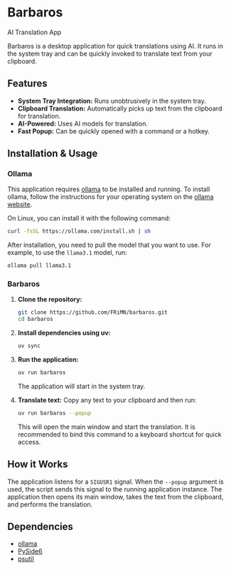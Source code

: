 # Barbaros

AI Translation App

Barbaros is a desktop application for quick translations using AI. It runs in the system tray and can be quickly invoked to translate text from your clipboard.

## Features

- **System Tray Integration:** Runs unobtrusively in the system tray.
- **Clipboard Translation:** Automatically picks up text from the clipboard for translation.
- **AI-Powered:** Uses AI models for translation.
- **Fast Popup:** Can be quickly opened with a command or a hotkey.

## Installation & Usage

### Ollama

This application requires [ollama](https://ollama.ai/) to be installed and running. To install ollama, follow the instructions for your operating system on the [ollama website](https://ollama.ai/).

On Linux, you can install it with the following command:
```bash
curl -fsSL https://ollama.com/install.sh | sh
```

After installation, you need to pull the model that you want to use. For example, to use the `llama3.1` model, run:
```bash
ollama pull llama3.1
```

### Barbaros

1.  **Clone the repository:**
    ```bash
    git clone https://github.com/FRiMN/barbaros.git
    cd barbaros
    ```

2.  **Install dependencies using uv:**
    ```bash
    uv sync
    ```

3.  **Run the application:**
    ```bash
    uv run barbaros
    ```
    The application will start in the system tray.

4.  **Translate text:**
    Copy any text to your clipboard and then run:
    ```bash
    uv run barbaros --popup
    ```
    This will open the main window and start the translation. It is recommended to bind this command to a keyboard shortcut for quick access.

## How it Works

The application listens for a `SIGUSR1` signal. When the `--popup` argument is used, the script sends this signal to the running application instance. The application then opens its main window, takes the text from the clipboard, and performs the translation.

## Dependencies

- [ollama](https://ollama.ai/)
- [PySide6](https://www.qt.io/qt-for-python)
- [psutil](https://github.com/giampaolo/psutil)
